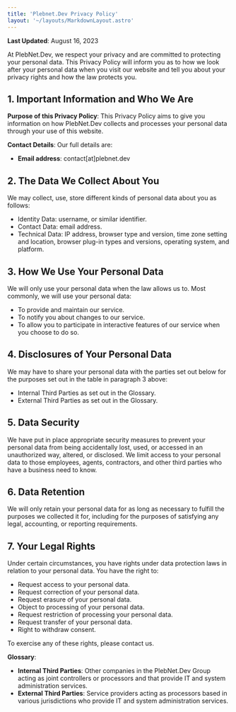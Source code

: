 ```yaml
---
title: 'Plebnet.Dev Privacy Policy'
layout: '~/layouts/MarkdownLayout.astro'
---
```


**Last Updated**: August 16, 2023

At PlebNet.Dev, we respect your privacy and are committed to protecting your personal data. This Privacy Policy will inform you as to how we look after your personal data when you visit our website and tell you about your privacy rights and how the law protects you.

## **1. Important Information and Who We Are**

**Purpose of this Privacy Policy**:
This Privacy Policy aims to give you information on how PlebNet.Dev collects and processes your personal data through your use of this website.

**Contact Details**:
Our full details are:

- **Email address**: contact[at]plebnet.dev

## **2. The Data We Collect About You**

We may collect, use, store different kinds of personal data about you as follows:

- Identity Data: username, or similar identifier.
- Contact Data: email address.
- Technical Data: IP address, browser type and version, time zone setting and location, browser plug-in types and versions, operating system, and platform.

## **3. How We Use Your Personal Data**

We will only use your personal data when the law allows us to. Most commonly, we will use your personal data:

- To provide and maintain our service.
- To notify you about changes to our service.
- To allow you to participate in interactive features of our service when you choose to do so.

## **4. Disclosures of Your Personal Data**

We may have to share your personal data with the parties set out below for the purposes set out in the table in paragraph 3 above:

- Internal Third Parties as set out in the Glossary.
- External Third Parties as set out in the Glossary.

## **5. Data Security**

We have put in place appropriate security measures to prevent your personal data from being accidentally lost, used, or accessed in an unauthorized way, altered, or disclosed. We limit access to your personal data to those employees, agents, contractors, and other third parties who have a business need to know.

## **6. Data Retention**

We will only retain your personal data for as long as necessary to fulfill the purposes we collected it for, including for the purposes of satisfying any legal, accounting, or reporting requirements.

## **7. Your Legal Rights**

Under certain circumstances, you have rights under data protection laws in relation to your personal data. You have the right to:

- Request access to your personal data.
- Request correction of your personal data.
- Request erasure of your personal data.
- Object to processing of your personal data.
- Request restriction of processing your personal data.
- Request transfer of your personal data.
- Right to withdraw consent.

To exercise any of these rights, please contact us.

**Glossary**:

- **Internal Third Parties**: Other companies in the PlebNet.Dev Group acting as joint controllers or processors and that provide IT and system administration services.
- **External Third Parties**: Service providers acting as processors based in various jurisdictions who provide IT and system administration services.

